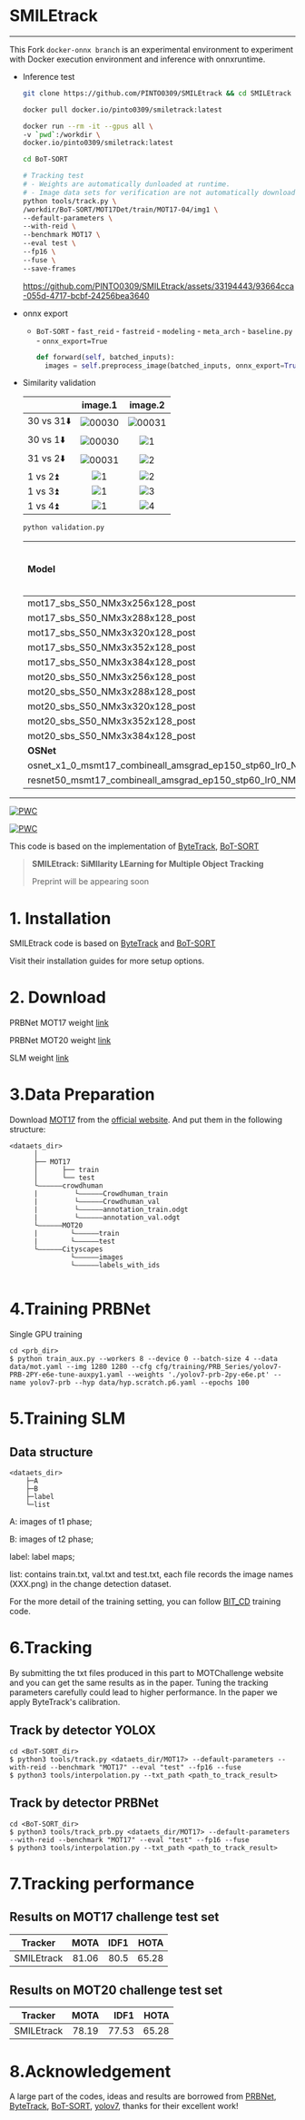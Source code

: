 # SMILEtrack

---

This Fork `docker-onnx branch` is an experimental environment to experiment with Docker execution environment and inference with onnxruntime.

- Inference test

  ```bash
  git clone https://github.com/PINTO0309/SMILEtrack && cd SMILEtrack

  docker pull docker.io/pinto0309/smiletrack:latest

  docker run --rm -it --gpus all \
  -v `pwd`:/workdir \
  docker.io/pinto0309/smiletrack:latest

  cd BoT-SORT

  # Tracking test
  # - Weights are automatically dunloaded at runtime.
  # - Image data sets for verification are not automatically downloaded.
  python tools/track.py \
  /workdir/BoT-SORT/MOT17Det/train/MOT17-04/img1 \
  --default-parameters \
  --with-reid \
  --benchmark MOT17 \
  --eval test \
  --fp16 \
  --fuse \
  --save-frames
  ```

  https://github.com/PINTO0309/SMILEtrack/assets/33194443/93664cca-055d-4717-bcbf-24256bea3640

- onnx export
  - `BoT-SORT` - `fast_reid` - `fastreid` - `modeling` - `meta_arch` - `baseline.py` - `onnx_export=True`

    ```python
    def forward(self, batched_inputs):
      images = self.preprocess_image(batched_inputs, onnx_export=True)
    ```

- Similarity validation

  ||image.1|image.2|
  |:-|:-:|:-:|
  |30 vs 31⬇️|![00030](https://github.com/PINTO0309/PINTO_model_zoo/assets/33194443/b2249f44-cd26-49da-8796-25e12f2831fe)|![00031](https://github.com/PINTO0309/PINTO_model_zoo/assets/33194443/030faa0d-b5a3-457e-8402-698f8bfea769)|
  |30 vs 1⬇️|![00030](https://github.com/PINTO0309/PINTO_model_zoo/assets/33194443/893ed42c-4a63-4779-97e2-2af9ae57a79f)|![1](https://github.com/PINTO0309/PINTO_model_zoo/assets/33194443/8afb01a8-f7c4-483f-9387-62e59d715693)|
  |31 vs 2⬇️|![00031](https://github.com/PINTO0309/PINTO_model_zoo/assets/33194443/030faa0d-b5a3-457e-8402-698f8bfea769)|![2](https://github.com/PINTO0309/PINTO_model_zoo/assets/33194443/c6854b42-25af-42da-b8b0-59f85ee2fb78)|
  |1 vs 2⏫|![1](https://github.com/PINTO0309/PINTO_model_zoo/assets/33194443/82854902-c63b-4b24-859d-23661fe65f0c)|![2](https://github.com/PINTO0309/PINTO_model_zoo/assets/33194443/c6854b42-25af-42da-b8b0-59f85ee2fb78)|
  |1 vs 3⏫|![1](https://github.com/PINTO0309/PINTO_model_zoo/assets/33194443/49f09597-94c8-4130-aa43-b4f3971ed9a7)|![3](https://github.com/PINTO0309/PINTO_model_zoo/assets/33194443/79ba35d2-88de-4534-9bf5-c1c64d36c279)|
  |1 vs 4⏫|![1](https://github.com/PINTO0309/PINTO_model_zoo/assets/33194443/8fae11e3-1a46-4907-85b4-f9a9d3257e47)|![4](https://github.com/PINTO0309/PINTO_model_zoo/assets/33194443/c32a10d9-bb67-484f-8483-4c7080e70312)|

  ```bash
  python validation.py
  ```

  |Model|30<br>vs<br>31<br>⬇️|30<br>vs<br>1<br>⬇️|31<br>vs<br>2<br>⬇️|1<br>vs<br>2<br>⏫|1<br>vs<br>3<br>⏫|1<br>vs<br>4<br>⏫|
  |:-|-:|-:|-:|-:|-:|-:|
  |mot17_sbs_S50_NMx3x256x128_post|0.148|0.046|0.219|0.359|0.611|0.543|
  |mot17_sbs_S50_NMx3x288x128_post|0.154|0.036|0.223|0.375|0.643|0.562|
  |mot17_sbs_S50_NMx3x320x128_post|0.093|0.002|0.180|0.386|0.635|0.631|
  |mot17_sbs_S50_NMx3x352x128_post|0.057|-0.040|0.153|0.366|0.642|0.649|
  |mot17_sbs_S50_NMx3x384x128_post|0.044|-0.044|0.139|0.359|0.629|0.686|
  |mot20_sbs_S50_NMx3x256x128_post|0.406|0.318|0.309|0.538|0.727|0.778|
  |mot20_sbs_S50_NMx3x288x128_post|0.393|0.288|0.324|0.544|0.724|0.770|
  |mot20_sbs_S50_NMx3x320x128_post|0.372|0.253|0.293|0.543|0.701|0.775|
  |mot20_sbs_S50_NMx3x352x128_post|0.351|0.243|0.301|0.578|0.695|0.756|
  |mot20_sbs_S50_NMx3x384x128_post|0.325|0.226|0.289|0.559|0.698|0.757|
  |**OSNet**|||||||
  |osnet_x1_0_msmt17_combineall_amsgrad_ep150_stp60_lr0_NMx3x256x128|0.341|0.285|0.265|0.476|0.686|0.504|
  |resnet50_msmt17_combineall_amsgrad_ep150_stp60_lr0_NMx3x256x128|0.418|0.373|0.330|0.593|0.810|0.752|

---


[![PWC](https://img.shields.io/endpoint.svg?url=https://paperswithcode.com/badge/smiletrack-similarity-learning-for-multiple/multi-object-tracking-on-mot17)](https://paperswithcode.com/sota/multi-object-tracking-on-mot17?p=smiletrack-similarity-learning-for-multiple)

[![PWC](https://img.shields.io/endpoint.svg?url=https://paperswithcode.com/badge/smiletrack-similarity-learning-for-multiple/multi-object-tracking-on-mot20-1)](https://paperswithcode.com/sota/multi-object-tracking-on-mot20-1?p=smiletrack-similarity-learning-for-multiple)

This code is based on the implementation of [ByteTrack](https://github.com/ifzhang/ByteTrack), [BoT-SORT](https://github.com/NirAharon/BoT-SORT#bot-sort)

> **SMILEtrack: SiMIlarity LEarning for Multiple Object Tracking**
>
> Preprint will be appearing soon

# 1. Installation

SMILEtrack code is based on [ByteTrack](https://github.com/ifzhang/ByteTrack) and [BoT-SORT](https://github.com/NirAharon/BoT-SORT#bot-sort)

Visit their installation guides for more setup options.

# 2. Download
PRBNet MOT17 weight [link](https://drive.google.com/file/d/1HRjka6Ma7Nrcmzt9FWNQ2ATviNGBuXLC/view?usp=share_link)

PRBNet MOT20 weight [link](https://drive.google.com/file/d/1KyRJNgfApv3m7cHdW7Ekt87pxrs_3ozu/view?usp=share_link)

SLM weight [link](https://drive.google.com/file/d/1RDuVo7jYBkyBR4ngnBaVQUtHL8nAaGaL/view?usp=share_link)

# 3.Data Preparation
Download [MOT17](https://motchallenge.net/data/MOT17/) from the [official website](https://motchallenge.net/). And put them in the following structure:
```
<dataets_dir>
      │
      ├── MOT17
      │      ├── train
      │      └── test
      └——————crowdhuman
      |         └——————Crowdhuman_train
      |         └——————Crowdhuman_val
      |         └——————annotation_train.odgt
      |         └——————annotation_val.odgt
      └——————MOT20
      |        └——————train
      |        └——————test
      └——————Cityscapes
               └——————images
               └——————labels_with_ids


```
# 4.Training PRBNet
Single GPU training
```
cd <prb_dir>
$ python train_aux.py --workers 8 --device 0 --batch-size 4 --data data/mot.yaml --img 1280 1280 --cfg cfg/training/PRB_Series/yolov7-PRB-2PY-e6e-tune-auxpy1.yaml --weights './yolov7-prb-2py-e6e.pt' --name yolov7-prb --hyp data/hyp.scratch.p6.yaml --epochs 100
```
# 5.Training SLM
## Data structure
```
<dataets_dir>
    ├─A
    ├─B
    ├─label
    └─list

```
A: images of t1 phase;

B: images of t2 phase;

label: label maps;

list: contains train.txt, val.txt and test.txt, each file records the image names (XXX.png) in the change detection dataset.

For the more detail of the training setting, you can follow [BIT_CD](https://github.com/justchenhao/BIT_CD) training code.

# 6.Tracking

By submitting the txt files produced in this part to MOTChallenge website and you can get the same results as in the paper.
Tuning the tracking parameters carefully could lead to higher performance. In the paper we apply ByteTrack's calibration.

## Track by detector YOLOX
```
cd <BoT-SORT_dir>
$ python3 tools/track.py <dataets_dir/MOT17> --default-parameters --with-reid --benchmark "MOT17" --eval "test" --fp16 --fuse
$ python3 tools/interpolation.py --txt_path <path_to_track_result>
```
## Track by detector PRBNet
```
cd <BoT-SORT_dir>
$ python3 tools/track_prb.py <dataets_dir/MOT17> --default-parameters --with-reid --benchmark "MOT17" --eval "test" --fp16 --fuse
$ python3 tools/interpolation.py --txt_path <path_to_track_result>
```
# 7.Tracking performance
## Results on MOT17 challenge test set
| Tracker | MOTA | IDF1 | HOTA |
|-------|:-----:|------:|------:|
| SMILEtrack |  81.06  |   80.5 |   65.28    |


## Results on MOT20 challenge test set
| Tracker | MOTA | IDF1 | HOTA |
|-------|:-----:|------:|------:|
| SMILEtrack |  78.19  |   77.53 |   65.28    |

# 8.Acknowledgement
A large part of the codes, ideas and results are borrowed from [PRBNet](https://github.com/pingyang1117/PRBNet_PyTorch), [ByteTrack](https://github.com/ifzhang/ByteTrack), [BoT-SORT](https://github.com/NirAharon/BoT-SORT#bot-sort), [yolov7](https://github.com/WongKinYiu/yolov7), thanks for their excellent work!

